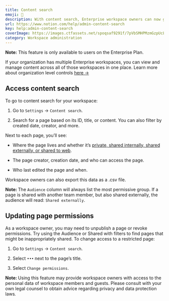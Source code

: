 ```yaml
---
title: Content search
emoji: 🔎
description: With content search, Enterprise workspace owners can now get a bird’s eye view of all workspace content and help resolve page access issues more easily 🔎
url: https://www.notion.com/help/admin-content-search
key: help:admin-content-search
coverImage: https://images.ctfassets.net/spoqsaf9291f/7pVbSMHPMzmGzpUcLVOGUs/b17fee74e4e2c1fc12e91aaa734db051/Admin_Content_Search.png
category: Workspace administration
---
```


**Note:** This feature is only available to users on the Enterprise Plan.

If your organization has multiple Enterprise workspaces, you can view and manage content across all of those workspaces in one place. Learn more about organization level controls [here →](https://www.notion.com/help/organization-level-controls)

## Access content search

To go to content search for your workspace:

1. Go to `Settings` → `Content search`.

2. Search for a page based on its ID, title, or content. You can also filter by created date, creator, and more.

Next to each page, you’ll see:

* Where the page lives and whether it’s [private, shared internally, shared externally, or shared to web](https://www.notion.com/help/audit-log#page-event-audience).

* The page creator, creation date, and who can access the page.

* Who last edited the page and when.

Workspace owners can also export this data as a .csv file.

**Note:&#x20;**&#x54;he `Audience` column will always list the most permissive group. If a page is shared with another team member, but also shared externally, the audience will read: `Shared externally`.

## Updating page permissions

As a workspace owner, you may need to unpublish a page or revoke permissions. Try using the Audience or Shared with filters to find pages that might be inappropriately shared. To change access to a restricted page:

1. Go to `Settings` → `Content search`.

2. Select `•••`**&#x20;**&#x6E;ext to the page’s title.

3. Select `Change permissions`.

**Note:&#x20;**&#x55;sing this feature may provide workspace owners with access to the personal data of workspace members and guests. Please consult with your own legal counsel to obtain advice regarding privacy and data protection law&#x73;*.*
